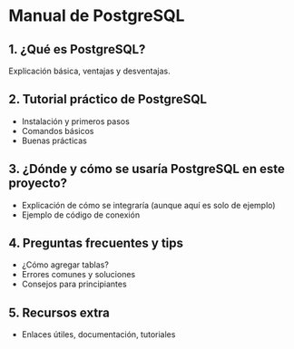 # Manual de PostgreSQL

## 1. ¿Qué es PostgreSQL?
Explicación básica, ventajas y desventajas.

## 2. Tutorial práctico de PostgreSQL
- Instalación y primeros pasos
- Comandos básicos
- Buenas prácticas

## 3. ¿Dónde y cómo se usaría PostgreSQL en este proyecto?
- Explicación de cómo se integraría (aunque aquí es solo de ejemplo)
- Ejemplo de código de conexión

## 4. Preguntas frecuentes y tips
- ¿Cómo agregar tablas?
- Errores comunes y soluciones
- Consejos para principiantes

## 5. Recursos extra
- Enlaces útiles, documentación, tutoriales
